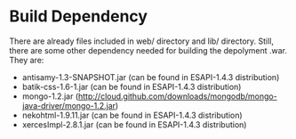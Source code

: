 # Build Dependency #

There are already files included in web/ directory and lib/ directory.
Still, there are some other dependency needed for building the depolyment .war. They are: 

- antisamy-1.3-SNAPSHOT.jar (can be found in ESAPI-1.4.3 distribution)
- batik-css-1.6-1.jar (can be found in ESAPI-1.4.3 distribution)
- mongo-1.2.jar (http://cloud.github.com/downloads/mongodb/mongo-java-driver/mongo-1.2.jar)
- nekohtml-1.9.11.jar (can be found in ESAPI-1.4.3 distribution)
- xercesImpl-2.8.1.jar (can be found in ESAPI-1.4.3 distribution)

